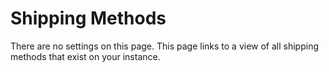 # Shipping Methods

There are no settings on this page. This page links to a view of all shipping methods that exist on your instance.

